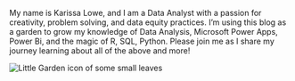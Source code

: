 My name is Karissa Lowe, and I am a Data Analyst with a passion for creativity, problem solving, and data equity practices. I’m using this blog as a garden to grow my knowledge of Data Analysis, Microsoft Power Apps, Power Bi, and the magic of R, SQL, Python. Please join me as I share my journey learning about all of the above and more!

![Little Garden icon of some small leaves](https://www.groveslibrary.org/autumn-leaf-border-bottom.jpg/@@images/image.jpeg)
